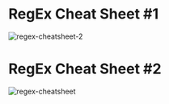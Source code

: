 # RegEx Cheat Sheet #1

![regex-cheatsheet-2](https://cloud.githubusercontent.com/assets/1711674/8715384/ff6b38a6-2b4e-11e5-8c62-c114d0362a1c.jpg)

# RegEx Cheat Sheet #2

![regex-cheatsheet](https://cloud.githubusercontent.com/assets/1711674/8715385/00c64b28-2b4f-11e5-8aaf-0391d6e8d33f.jpg)
